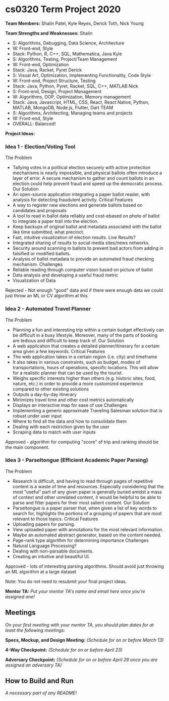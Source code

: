 # cs0320 Term Project 2020

**Team Members:** 
Shalin Patel, Kyle Reyes, Derick Toth, Nick Young

**Team Strengths and Weaknesses:**
Shalin
- S: Algorithms, Debugging, Data Science, Architecture
- W: Front-end, Style
- Stack: Python, R, C++, SQL, Mathematica, Java
Kyle
- S: Algorithms, Testing, Project/Team Management
- W: Front-end, Optimization
- Stack: Java, Racket, Pyret
Derick
- S:  Visual Art, Optimization, Implementing Functionality, Code Style
- W: Front-end, Project Structure, Testing
- Stack: Java, Python, Pyret, Racket, SQL, C++, MATLAB
Nick
- S: Front-end, Design, Project Management
- W: Algorithms, OOP, Optimization, Memory management
- Stack: Java, Javascript, HTML, CSS, React, React Native, Python, MATLAB, MongoDB, Node.js, Flutter, Dart
TEAM
- S: Algorithms, Architecting, Managing teams and projects
- W: Front-end, Style
- OVERALL: Balanced!

**Project Ideas:**
### Idea 1 - Election/Voting Tool
The Problem
- Tallying votes in a political election securely with active protection mechanisms is nearly impossible, and physical ballots often introduce a layer of error. A secure mechanism to gather and count ballots in an election could help prevent fraud and speed up the democratic process.
Our Solution
- An open-source application integrating a paper ballot reader, with analysis for detecting fraudulent activity.
Critical Features
- A way to register new elections and generate ballots based on candidates and proposals
- A tool to read in ballot data reliably and cost-ebased on photo of ballot to integrate a paper trail into the election.
- Keep backups of original ballot and metadata associated with the ballot like time submitted, what precinct.
- Fast, intuitive visualization of election results. Live Results?
- Integrated sharing of results to social media sites/news networks.
- Security around scanning in ballots to prevent bad actors from adding in falsified or modified ballots.
- Analysis of ballot metadata to provide an automated fraud checking mechanism.
Challenges
- Reliable reading through computer vision based on picture of ballot
- Data analysis and developing a useful fraud metric
- Visualization of Data

Rejected - Not enough "good" data and if there were enough data we could just throw an ML or CV algorithm at this

### Idea 2 - Automated Travel Planner
The Problem
- Planning a fun and interesting trip within a certain budget effectively can be difficult in a busy lifestyle. Moreover, many of the parts of booking are tedious and difficult to keep track of.
Our Solution
- A web application that creates a detailed planner/itinerary for a certain area given a few keywords.
Critical Features
- The web application takes in a certain region (i.e. city) and timeframe
- It also takes in various constraints, such as budget, modes of transportations, hours of operations, specific locations. This will allow for a realistic planner that can be used by the tourist.
- Weighs specific interests higher than others (e.g. historic sites, food, nature, etc.) in order to provide a more customized experience compared to other existing solutions
- Outputs a day-by-day itinerary
- Minimizes travel time and other cost metrics automatically
- Displays an interactive map for ease of use
Challenges
- Implementing a generic approximate Traveling Salesman solution that is robust under user input
- Where to find all the data and how to consolidate them
- Dealing with each restriction given by the user
- Scraping data to match with user inputs

Approved - algorithm for computing "score" of trip and ranking should be the main component. 

### Idea 3 - Parseltongue (Efficient Academic Paper Parsing)
The Problem
- Research is difficult, and having to read through pages of repetitive content is a waste of time and resources. Especially considering that the most “useful” part of any given paper is generally buried amidst a mass of context and other unrelated content, it would be helpful to be able to parse and filter papers for their most salient content.
Our Solution
- Parseltongue is a paper parser that, when given a list of key words to search for, highlights the portions of a grouping of papers that are most relevant to those topics.
Critical Features
- Uploading papers for parsing.
- View uploaded paper with annotations for the most relevant information.
- Maybe an automated abstract generator, based on the content needed.
- Page-rank type algorithm for determining importance
Challenges
- Natural Language Processing?
- Dealing with non-parsable documents.
- Creating an intuitive and beautiful UI.

Approved - lots of interesting parsing algorithms. Should avoid just throwing an ML algorithm at a large dataset

Note: You do not need to resubmit your final project ideas.


**Mentor TA:** _Put your mentor TA's name and email here once you're assigned one!_

## Meetings
_On your first meeting with your mentor TA, you should plan dates for at least the following meetings:_

**Specs, Mockup, and Design Meeting:** _(Schedule for on or before March 13)_

**4-Way Checkpoint:** _(Schedule for on or before April 23)_

**Adversary Checkpoint:** _(Schedule for on or before April 29 once you are assigned an adversary TA)_

## How to Build and Run
_A necessary part of any README!_
